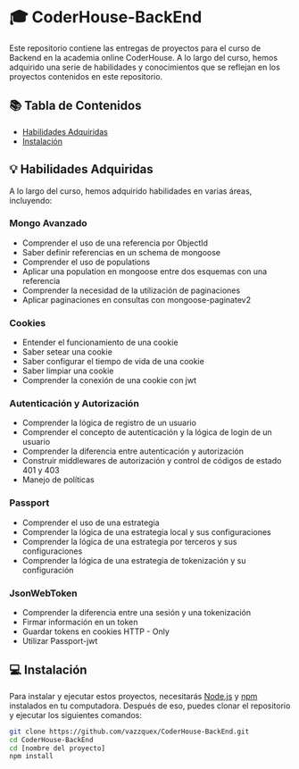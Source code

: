 # 🎓 CoderHouse-BackEnd

Este repositorio contiene las entregas de proyectos para el curso de Backend en la academia online CoderHouse. A lo largo del curso, hemos adquirido una serie de habilidades y conocimientos que se reflejan en los proyectos contenidos en este repositorio.

## 📚 Tabla de Contenidos

- [Habilidades Adquiridas](#habilidades-adquiridas)
- [Instalación](#instalación)

## 💡 Habilidades Adquiridas

A lo largo del curso, hemos adquirido habilidades en varias áreas, incluyendo:

### Mongo Avanzado

- Comprender el uso de una referencia por ObjectId
- Saber definir referencias en un schema de mongoose
- Comprender el uso de populations
- Aplicar una population en mongoose entre dos esquemas con una referencia
- Comprender la necesidad de la utilización de paginaciones
- Aplicar paginaciones en consultas con mongoose-paginatev2

### Cookies

- Entender el funcionamiento de una cookie
- Saber setear una cookie 
- Saber configurar el tiempo de vida de una cookie
- Saber limpiar una cookie
- Comprender la conexión de una cookie con jwt

### Autenticación y Autorización

- Comprender la lógica de registro de un usuario
- Comprender el concepto de autenticación y la lógica de login de un usuario
- Comprender la diferencia entre autenticación y autorización
- Construir middlewares de autorización y control de códigos de estado 401 y 403
- Manejo de políticas

### Passport

- Comprender el uso de una estrategia
- Comprender la lógica de una estrategia local y sus configuraciones
- Comprender la lógica de una estrategia por terceros y sus configuraciones
- Comprender la lógica de una estrategia de tokenización y su configuración

### JsonWebToken

- Comprender la diferencia entre una sesión y una tokenización
- Firmar información en un token
- Guardar tokens en cookies HTTP - Only
- Utilizar Passport-jwt

## 💻 Instalación

Para instalar y ejecutar estos proyectos, necesitarás [Node.js](https://nodejs.org/en/download/) y [npm](https://www.npmjs.com/get-npm) instalados en tu computadora. Después de eso, puedes clonar el repositorio y ejecutar los siguientes comandos:

```bash
git clone https://github.com/vazzquex/CoderHouse-BackEnd.git
cd CoderHouse-BackEnd
cd [nombre del proyecto]
npm install
```





